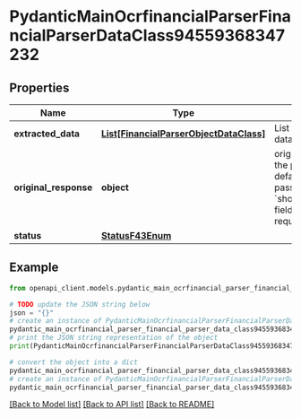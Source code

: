 # PydanticMainOcrfinancialParserFinancialParserDataClass94559368347232


## Properties

Name | Type | Description | Notes
------------ | ------------- | ------------- | -------------
**extracted_data** | [**List[FinancialParserObjectDataClass]**](FinancialParserObjectDataClass.md) | List of parsed financial data objects (per page). | [optional] 
**original_response** | **object** | original response sent by the provider, hidden by default, show it by passing the &#x60;show_original_response&#x60; field to &#x60;true&#x60; in your request | [optional] 
**status** | [**StatusF43Enum**](StatusF43Enum.md) |  | 

## Example

```python
from openapi_client.models.pydantic_main_ocrfinancial_parser_financial_parser_data_class94559368347232 import PydanticMainOcrfinancialParserFinancialParserDataClass94559368347232

# TODO update the JSON string below
json = "{}"
# create an instance of PydanticMainOcrfinancialParserFinancialParserDataClass94559368347232 from a JSON string
pydantic_main_ocrfinancial_parser_financial_parser_data_class94559368347232_instance = PydanticMainOcrfinancialParserFinancialParserDataClass94559368347232.from_json(json)
# print the JSON string representation of the object
print(PydanticMainOcrfinancialParserFinancialParserDataClass94559368347232.to_json())

# convert the object into a dict
pydantic_main_ocrfinancial_parser_financial_parser_data_class94559368347232_dict = pydantic_main_ocrfinancial_parser_financial_parser_data_class94559368347232_instance.to_dict()
# create an instance of PydanticMainOcrfinancialParserFinancialParserDataClass94559368347232 from a dict
pydantic_main_ocrfinancial_parser_financial_parser_data_class94559368347232_form_dict = pydantic_main_ocrfinancial_parser_financial_parser_data_class94559368347232.from_dict(pydantic_main_ocrfinancial_parser_financial_parser_data_class94559368347232_dict)
```
[[Back to Model list]](../README.md#documentation-for-models) [[Back to API list]](../README.md#documentation-for-api-endpoints) [[Back to README]](../README.md)


